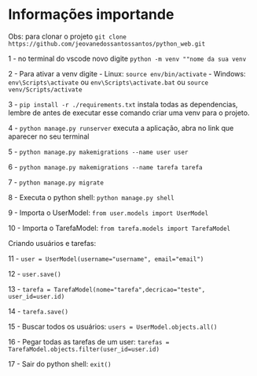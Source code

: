 # Informações importande 

Obs: para clonar o projeto ```git clone https://github.com/jeovanedossantossantos/python_web.git```


1 - no terminal do vscode novo digite ```python -m venv ""nome da sua venv```

2 - Para ativar a venv digite
    - Linux: ```source env/bin/activate```
    - Windows: ```env\Scripts\activate``` ou ```env\Scripts\activate.bat``` ou ```source venv/Scripts/activate```
    
3 - ```pip install -r ./requirements.txt``` instala todas as dependencias, lembre de antes de executar esse comando criar uma venv para o projeto.

4 - ```python manage.py runserver``` executa a aplicação, abra no link que aparecer no seu terminal

5 - ```python manage.py makemigrations --name user user```

6 - ```python manage.py makemigrations --name tarefa tarefa```

7 - ```python manage.py migrate```

8 - Executa o python shell: ```python manage.py shell```

9 - Importa o UserModel: ```from user.models import UserModel```

10 - Importa o TarefaModel: ```from tarefa.models import TarefaModel```

Criando usuários e tarefas:

11 - ```user = UserModel(username="username", email="email")```

12 - ```user.save()```

13 - ```tarefa = TarefaModel(nome="tarefa",decricao="teste", user_id=user.id)```

14 - ```tarefa.save()```

15 - Buscar todos os usuários: ```users = UserModel.objects.all()```

16 - Pegar todas as tarefas de um user: ```tarefas = TarefaModel.objects.filter(user_id=user.id)```

17 - Sair do python shell: ```exit()```
